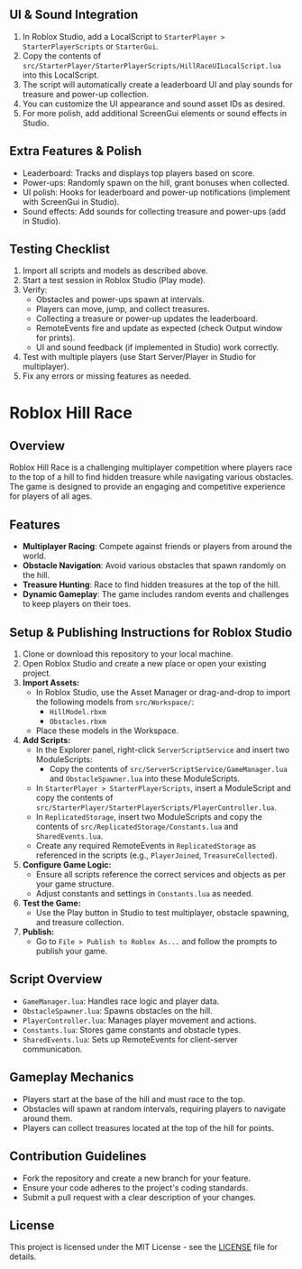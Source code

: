 ## UI & Sound Integration

1. In Roblox Studio, add a LocalScript to `StarterPlayer > StarterPlayerScripts` or `StarterGui`.
2. Copy the contents of `src/StarterPlayer/StarterPlayerScripts/HillRaceUILocalScript.lua` into this LocalScript.
3. The script will automatically create a leaderboard UI and play sounds for treasure and power-up collection.
4. You can customize the UI appearance and sound asset IDs as desired.
5. For more polish, add additional ScreenGui elements or sound effects in Studio.
## Extra Features & Polish

- Leaderboard: Tracks and displays top players based on score.
- Power-ups: Randomly spawn on the hill, grant bonuses when collected.
- UI polish: Hooks for leaderboard and power-up notifications (implement with ScreenGui in Studio).
- Sound effects: Add sounds for collecting treasure and power-ups (add in Studio).

## Testing Checklist

1. Import all scripts and models as described above.
2. Start a test session in Roblox Studio (Play mode).
3. Verify:
	- Obstacles and power-ups spawn at intervals.
	- Players can move, jump, and collect treasures.
	- Collecting a treasure or power-up updates the leaderboard.
	- RemoteEvents fire and update as expected (check Output window for prints).
	- UI and sound feedback (if implemented in Studio) work correctly.
4. Test with multiple players (use Start Server/Player in Studio for multiplayer).
5. Fix any errors or missing features as needed.
# Roblox Hill Race

## Overview
Roblox Hill Race is a challenging multiplayer competition where players race to the top of a hill to find hidden treasure while navigating various obstacles. The game is designed to provide an engaging and competitive experience for players of all ages.

## Features
- **Multiplayer Racing**: Compete against friends or players from around the world.
- **Obstacle Navigation**: Avoid various obstacles that spawn randomly on the hill.
- **Treasure Hunting**: Race to find hidden treasures at the top of the hill.
- **Dynamic Gameplay**: The game includes random events and challenges to keep players on their toes.


## Setup & Publishing Instructions for Roblox Studio
1. Clone or download this repository to your local machine.
2. Open Roblox Studio and create a new place or open your existing project.
3. **Import Assets:**
	- In Roblox Studio, use the Asset Manager or drag-and-drop to import the following models from `src/Workspace/`:
	  - `HillModel.rbxm`
	  - `Obstacles.rbxm`
	- Place these models in the Workspace.
4. **Add Scripts:**
	- In the Explorer panel, right-click `ServerScriptService` and insert two ModuleScripts:
	  - Copy the contents of `src/ServerScriptService/GameManager.lua` and `ObstacleSpawner.lua` into these ModuleScripts.
	- In `StarterPlayer > StarterPlayerScripts`, insert a ModuleScript and copy the contents of `src/StarterPlayer/StarterPlayerScripts/PlayerController.lua`.
	- In `ReplicatedStorage`, insert two ModuleScripts and copy the contents of `src/ReplicatedStorage/Constants.lua` and `SharedEvents.lua`.
	- Create any required RemoteEvents in `ReplicatedStorage` as referenced in the scripts (e.g., `PlayerJoined`, `TreasureCollected`).
5. **Configure Game Logic:**
	- Ensure all scripts reference the correct services and objects as per your game structure.
	- Adjust constants and settings in `Constants.lua` as needed.
6. **Test the Game:**
	- Use the Play button in Studio to test multiplayer, obstacle spawning, and treasure collection.
7. **Publish:**
	- Go to `File > Publish to Roblox As...` and follow the prompts to publish your game.

## Script Overview
- `GameManager.lua`: Handles race logic and player data.
- `ObstacleSpawner.lua`: Spawns obstacles on the hill.
- `PlayerController.lua`: Manages player movement and actions.
- `Constants.lua`: Stores game constants and obstacle types.
- `SharedEvents.lua`: Sets up RemoteEvents for client-server communication.

## Gameplay Mechanics
- Players start at the base of the hill and must race to the top.
- Obstacles will spawn at random intervals, requiring players to navigate around them.
- Players can collect treasures located at the top of the hill for points.

## Contribution Guidelines
- Fork the repository and create a new branch for your feature.
- Ensure your code adheres to the project's coding standards.
- Submit a pull request with a clear description of your changes.

## License
This project is licensed under the MIT License - see the [LICENSE](LICENSE) file for details.